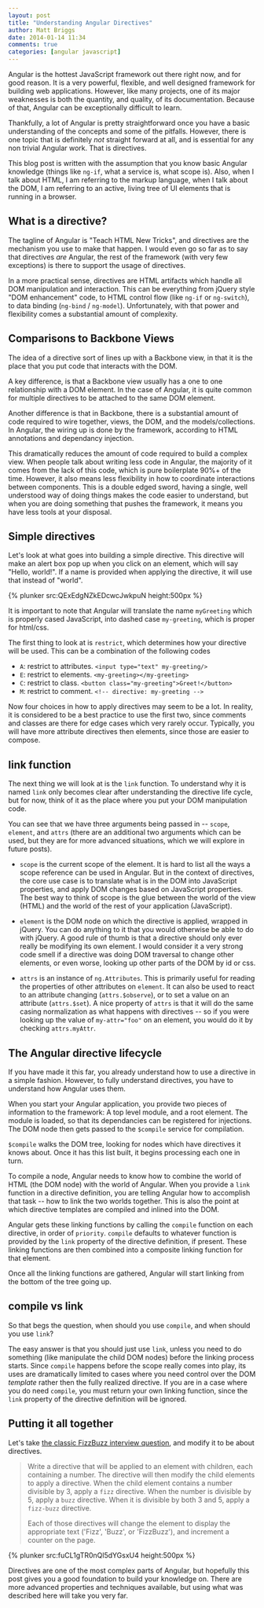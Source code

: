 ```yaml
---
layout: post
title: "Understanding Angular Directives"
author: Matt Briggs
date: 2014-01-14 11:34
comments: true
categories: [angular javascript]
---
```


Angular is the hottest JavaScript framework out there right now, and for good reason. It is a very powerful, flexible, and well designed framework for building web applications. However, like many projects, one of its major weaknesses is both the quantity, and quality, of its documentation. Because of that, Angular can be exceptionally difficult to learn.

Thankfully, a lot of Angular is pretty straightforward once you have a basic understanding of the concepts and some of the pitfalls. However, there is one topic that is definitely *not* straight forward at all, and is essential for any non trivial Angular work. That is directives.

This blog post is written with the assumption that you know basic Angular knowledge (things like `ng-if`, what a service is, what scope is). Also, when I talk about HTML, I am referring to the markup language, when I talk about the DOM, I am referring to an active, living tree of UI elements that is running in a browser.

## What is a directive?

The tagline of Angular is "Teach HTML New Tricks", and directives are the mechanism you use to make that happen. I would even go so far as to say that directives *are* Angular, the rest of the framework (with very few exceptions) is there to support the usage of directives.

In a more practical sense, directives are HTML artifacts which handle all DOM manipulation and interaction. This can be everything from jQuery style "DOM enhancement" code, to HTML control flow (like `ng-if` or `ng-switch`), to data binding (`ng-bind` / `ng-model`). Unfortunately, with that power and flexibility comes a substantial amount of complexity.

## Comparisons to Backbone Views

The idea of a directive sort of lines up with a Backbone view, in that it is the place that you put code that interacts with the DOM.

A key difference, is that a Backbone view usually has a one to one relationship with a DOM element. In the case of Angular, it is quite common for multiple directives to be attached to the same DOM element.

Another difference is that in Backbone, there is a substantial amount of code required to wire together, views, the DOM, and the models/collections. In Angular, the wiring up is done by the framework, according to HTML annotations and dependancy injection.

This dramatically reduces the amount of code required to build a complex view. When people talk about writing less code in Angular, the majority of it comes from the lack of this code, which is pure boilerplate 90%+ of the time. However, it also means less flexibility in how to coordinate interactions between components. This is a double edged sword, having a single, well understood way of doing things makes the code easier to understand, but when you are doing something that pushes the framework, it means you have less tools at your disposal.

## Simple directives

Let's look at what goes into building a simple directive. This directive will make an alert box pop up when you click on an element, which will say "Hello, world!". If a name is provided when applying the directive, it will use that instead of "world".

{% plunker src:QExEdgNZkEDcwcJwkpuN height:500px %}

It is important to note that Angular will translate the name `myGreeting` which is properly cased JavaScript, into dashed case `my-greeting`, which is proper for html/css.

The first thing to look at is `restrict`, which determines how your directive will be used. This can be a combination of the following codes

- `A`: restrict to attributes. `<input type="text" my-greeting/>`
- `E`: restrict to elements. `<my-greeting></my-greeting>`
- `C`: restrict to class. `<button class="my-greeting">Greet!</button>`
- `M`: restrict to comment. `<!-- directive: my-greeting -->`


Now four choices in how to apply directives may seem to be a lot. In reality, it is considered to be a best practice to use the first two, since comments and classes are there for edge cases which very rarely occur. Typically, you will have more attribute directives then elements, since those are easier to compose.

## link function

The next thing we will look at is the `link` function. To understand why it is named `link` only becomes clear after understanding the directive life cycle, but for now, think of it as the place where you put your DOM manipulation code.

You can see that we have three arguments being passed in -- `scope`, `element`, and `attrs` (there are an additional two arguments which can be used, but they are for more advanced situations, which we will explore in future posts).

- `scope` is the current scope of the element. It is hard to list all the ways a scope reference can be used in Angular. But in the context of directives, the core use case is to translate what is in the DOM into JavaScript properties, and apply DOM changes based on JavaScript properties. The best way to think of scope is the glue between the world of the view (HTML) and the world of the rest of your application (JavaScript).

- `element` is the DOM node on which the directive is applied, wrapped in jQuery. You can do anything to it that you would otherwise be able to do with jQuery. A good rule of thumb is that a directive should only ever really be modifying its own element. I would consider it a very strong code smell if a directive was doing DOM traversal to change other elements, or even worse, looking up other parts of the DOM by id or css.

- `attrs` is an instance of `ng.Attributes`. This is primarily useful for reading the properties of other attributes on `element`. It can also be used to react to an attribute changing (`attrs.$observe`), or to set a value on an attribute (`attrs.$set`). A nice property of `attrs` is that it will do the same casing normalization as what happens with directives -- so if you were looking up the value of `my-attr="foo"` on an element, you would do it by checking `attrs.myAttr`.


## The Angular directive lifecycle

If you have made it this far, you already understand how to use a directive in a simple fashion. However, to fully understand directives, you have to understand how Angular uses them.

When you start your Angular application, you provide two pieces of information to the framework: A top level module, and a root element. The module is loaded, so that its dependancies can be registered for injections. The DOM node then gets passed to the `$compile` service for compilation.

`$compile` walks the DOM tree, looking for nodes which have directives it knows about. Once it has this list built, it begins processing each one in turn.

To compile a node, Angular needs to know how to combine the world of HTML (the DOM node) with the world of Angular. When you provide a `link` function in a directive definition, you are telling Angular how to accomplish that task -- how to link the two worlds together. This is also the point at which directive templates are compiled and inlined into the DOM.

Angular gets these linking functions by calling the `compile` function on each directive, in order of `priority`. `compile` defaults to whatever function is provided by the `link` property of the directive definition, if present. These linking functions are then combined into a composite linking function for that element.

Once all the linking functions are gathered, Angular will start linking from the bottom of the tree going up.

## compile vs link

So that begs the question, when should you use `compile`, and when should you use `link`?

The easy answer is that you should just use `link`, unless you need to do something (like manipulate the child DOM nodes) before the linking process starts. Since `compile` happens before the scope really comes into play, its uses are dramatically limited to cases where you need control over the DOM *template* rather then the fully realized directive. If you are in a case where you do need `compile`, you must return your own linking function, since the `link` property of the directive definition will be ignored.


## Putting it all together

Let's take [the classic FizzBuzz interview question](http://c2.com/cgi/wiki?FizzBuzzTest), and modify it to be about directives.

> Write a directive that will be applied to an element with
> children, each containing a number. The directive will then
> modify the child elements to apply a directive. When the
> child element contains a number divisible by 3, apply a
> `fizz` directive. When the number is divisible by 5, apply
> a `buzz` directive. When it is divisible by both 3 and 5,
> apply a `fizz-buzz` directive.
>
> Each of those directives will change the element to display
> the appropriate text ('Fizz', 'Buzz', or 'FizzBuzz'), and
> increment a counter on the page.

{% plunker src:fuCL1gTR0nQl5dYGsxU4 height:500px %}

Directives are one of the most complex parts of Angular, but hopefully this post gives you a good foundation to build your knowledge on. There are more advanced properties and techniques available, but using what was described here will take you very far.





